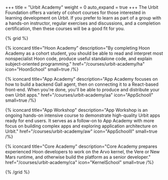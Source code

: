 +++
title = "Urbit Academy"
weight = 0
auto_expand = true
+++
The Urbit Foundation offers a variety of cohort courses for those interested in
learning development on Urbit. If you prefer to learn as part of a group with a
hands-on instructor, regular exercises and discussions, and a completion
certification, then these courses will be a good fit for you.

{% grid %}

  {% iconcard
    title="Hoon Academy"
    description="By completing Hoon Academy as a cohort student, you should be able to read and interpret most nonspecialist Hoon code, produce useful standalone code, and explain subject-oriented programming."
    href="/courses/urbit-academy/ha"
    icon="HoonSchool"
    small=true
  /%}

  {% iconcard
    title="App Academy"
    description="App Academy focuses on how to build a backend Gall agent, then on connecting it to a React-based front-end. When you're done, you'll be able to produce and distribute your own Urbit apps."
    href="/courses/urbit-academy/aa"
    icon="AppSchoolI"
    small=true
  /%}

  {% iconcard
    title="App Workshop"
    description="App Workshop is an ongoing hands-on intensive course to demonstrate high-quality Urbit apps ready for end users. It serves as a follow-on to App Academy with more focus on building complex apps and exploring application architecture on Urbit."
    href="/courses/urbit-academy/aw"
    icon="AppSchoolII"
    small=true
  /%}

  {% iconcard
    title="Core Academy"
    description="Core Academy prepares experienced Hoon developers to work on the Arvo kernel, the Vere or New Mars runtime, and otherwise build the platform as a senior developer."
    href="/courses/urbit-academy/ca"
    icon="KernelSchool"
    small=true
  /%}

{% /grid %}

